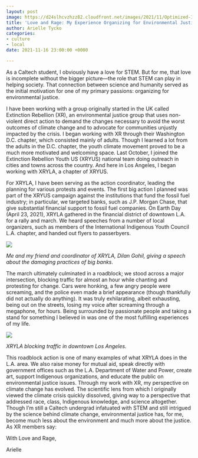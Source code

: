 ```yaml
---
layout: post
image: https://d24slhcvzhzz82.cloudfront.net/images/2021/11/Optimized-IMG_6412 2.jpeg
title: 'Love and Rage: My Experience Organizing for Environmental Justice'
author: Arielle Tycko
categories:
- culture
- local
date: 2021-11-16 23:00:00 +0000

---
```

As a Caltech student, I obviously have a love for STEM. But for me, that love is incomplete without the bigger picture—the role that STEM can play in helping society. That connection between science and humanity served as the initial motivation for one of my primary passions: organizing for environmental justice.

I have been working with a group originally started in the UK called Extinction Rebellion (XR), an environmental justice group that uses non-violent direct action to demand the changes necessary to avoid the worst outcomes of climate change and to advocate for communities unjustly impacted by the crisis. I began working with XR through their Washington D.C. chapter, which consisted mainly of adults. Though I learned a lot from the adults in the D.C. chapter, the youth climate movement proved to be a much more motivated and welcoming space. Last October, I joined the Extinction Rebellion Youth US (XRYUS) national team doing outreach in cities and towns across the country. And here in Los Angeles, I began working with XRYLA, a chapter of XRYUS.

For XRYLA, I have been serving as the action coordinator, leading the planning for various protests and events. The first big action I planned was part of the XRYUS campaign against the institutions that fund the fossil fuel industry; in particular, we targeted banks, such as J.P. Morgan Chase, that give substantial financial support to fossil fuel companies. On Earth Day (April 23, 2021), XRYLA gathered in the financial district of downtown L.A. for a rally and march. We heard speeches from a number of local organizers, such as members of the International Indigenous Youth Council L.A. chapter, and handed out flyers to passerbyers.

![](https://d24slhcvzhzz82.cloudfront.net/images/2021/11/Optimized-032500-R1-24.jpeg)

_Me and my friend and coordinator of XRYLA, Dilan Gohil, giving a speech about the damaging practices of big banks._

The march ultimately culminated in a roadblock; we stood across a major intersection, blocking traffic for almost an hour while chanting and protesting for change. Cars were honking, a few angry people were screaming, and the police even made a brief appearance (though thankfully did not actually do anything). It was truly exhilarating, albeit exhausting, being out on the streets, losing my voice after screaming through a megaphone, for hours. Being surrounded by passionate people and taking a stand for something I believed in was one of the most fulfilling experiences of my life.

![](https://d24slhcvzhzz82.cloudfront.net/images/2021/11/Optimized-IMG_4305.jpeg)

_XRYLA blocking traffic in downtown Los Angeles._

This roadblock action is one of many examples of what XRYLA does in the L.A. area. We also raise money for mutual aid, speak directly with government offices such as the L.A. Department of Water and Power, create art, support Indigenous organizations, and educate the public on environmental justice issues. Through my work with XR, my perspective on climate change has evolved. The scientific lens from which I originally viewed the climate crisis quickly dissolved, giving way to a perspective that addressed race, class, Indigenous knowledge, and science altogether. Though I’m still a Caltech undergrad infatuated with STEM and still intrigued by the science behind climate change, environmental justice has, for me, become much less about the environment and much more about the justice. As XR members say:

With Love and Rage,

Arielle